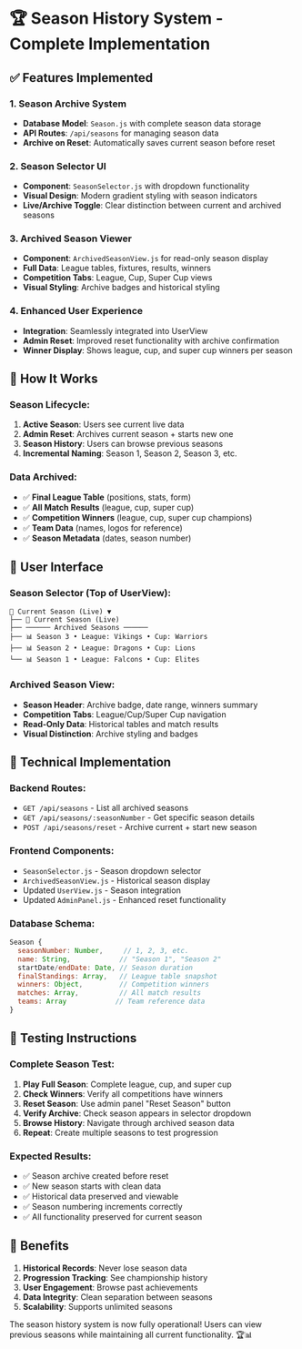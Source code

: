 # 🏆 Season History System - Complete Implementation

## ✅ **Features Implemented**

### **1. Season Archive System**
- **Database Model**: `Season.js` with complete season data storage
- **API Routes**: `/api/seasons` for managing season data
- **Archive on Reset**: Automatically saves current season before reset

### **2. Season Selector UI**
- **Component**: `SeasonSelector.js` with dropdown functionality
- **Visual Design**: Modern gradient styling with season indicators
- **Live/Archive Toggle**: Clear distinction between current and archived seasons

### **3. Archived Season Viewer**
- **Component**: `ArchivedSeasonView.js` for read-only season display
- **Full Data**: League tables, fixtures, results, winners
- **Competition Tabs**: League, Cup, Super Cup views
- **Visual Styling**: Archive badges and historical styling

### **4. Enhanced User Experience**
- **Integration**: Seamlessly integrated into UserView
- **Admin Reset**: Improved reset functionality with archive confirmation
- **Winner Display**: Shows league, cup, and super cup winners per season

## 🎯 **How It Works**

### **Season Lifecycle:**
1. **Active Season**: Users see current live data
2. **Admin Reset**: Archives current season + starts new one
3. **Season History**: Users can browse previous seasons
4. **Incremental Naming**: Season 1, Season 2, Season 3, etc.

### **Data Archived:**
- ✅ **Final League Table** (positions, stats, form)
- ✅ **All Match Results** (league, cup, super cup)
- ✅ **Competition Winners** (league, cup, super cup champions)
- ✅ **Team Data** (names, logos for reference)
- ✅ **Season Metadata** (dates, season number)

## 📱 **User Interface**

### **Season Selector** (Top of UserView):
```
📅 Current Season (Live) ▼
├── 🔴 Current Season (Live)
├── ────── Archived Seasons ──────
├── 📊 Season 3 • League: Vikings • Cup: Warriors  
├── 📊 Season 2 • League: Dragons • Cup: Lions
└── 📊 Season 1 • League: Falcons • Cup: Elites
```

### **Archived Season View**:
- **Season Header**: Archive badge, date range, winners summary
- **Competition Tabs**: League/Cup/Super Cup navigation
- **Read-Only Data**: Historical tables and match results
- **Visual Distinction**: Archive styling and badges

## 🔧 **Technical Implementation**

### **Backend Routes**:
- `GET /api/seasons` - List all archived seasons
- `GET /api/seasons/:seasonNumber` - Get specific season details  
- `POST /api/seasons/reset` - Archive current + start new season

### **Frontend Components**:
- `SeasonSelector.js` - Season dropdown selector
- `ArchivedSeasonView.js` - Historical season display
- Updated `UserView.js` - Season integration
- Updated `AdminPanel.js` - Enhanced reset functionality

### **Database Schema**:
```javascript
Season {
  seasonNumber: Number,     // 1, 2, 3, etc.
  name: String,            // "Season 1", "Season 2"
  startDate/endDate: Date, // Season duration
  finalStandings: Array,   // League table snapshot
  winners: Object,         // Competition winners
  matches: Array,          // All match results
  teams: Array            // Team reference data
}
```

## 🧪 **Testing Instructions**

### **Complete Season Test**:
1. **Play Full Season**: Complete league, cup, and super cup
2. **Check Winners**: Verify all competitions have winners
3. **Reset Season**: Use admin panel "Reset Season" button
4. **Verify Archive**: Check season appears in selector dropdown
5. **Browse History**: Navigate through archived season data
6. **Repeat**: Create multiple seasons to test progression

### **Expected Results**:
- ✅ Season archive created before reset
- ✅ New season starts with clean data  
- ✅ Historical data preserved and viewable
- ✅ Season numbering increments correctly
- ✅ All functionality preserved for current season

## 🎉 **Benefits**

1. **Historical Records**: Never lose season data
2. **Progression Tracking**: See championship history
3. **User Engagement**: Browse past achievements
4. **Data Integrity**: Clean separation between seasons
5. **Scalability**: Supports unlimited seasons

The season history system is now fully operational! Users can view previous seasons while maintaining all current functionality. 🏆📊
